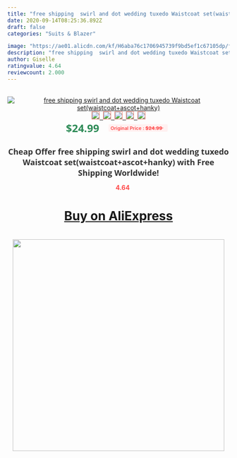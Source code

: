 ```yaml
---
title: "free shipping  swirl and dot wedding tuxedo Waistcoat set(waistcoat+ascot+hanky)"
date: 2020-09-14T08:25:36.892Z
draft: false
categories: "Suits & Blazer"

image: "https://ae01.alicdn.com/kf/H6aba76c1706945739f9bd5ef1c67105dp/free-shipping-swirl-and-dot-wedding-tuxedo-Waistcoat-set-waistcoat-ascot-hanky-.jpg"
description: "free shipping  swirl and dot wedding tuxedo Waistcoat set(waistcoat+ascot+hanky)"
author: Giselle
ratingvalue: 4.64
reviewcount: 2.000
---
```

<br>
<div style="text-align: center;">
<a href="https://s.click.aliexpress.com/e/_AXQUc9" target="_blank" rel="nofollow noopener noreferrer"><img alt="free shipping  swirl and dot wedding tuxedo Waistcoat set(waistcoat+ascot+hanky)" class="magnifier-image" src="https://ae01.alicdn.com/kf/H6aba76c1706945739f9bd5ef1c67105dp/free-shipping-swirl-and-dot-wedding-tuxedo-Waistcoat-set-waistcoat-ascot-hanky-.jpg_640x640.jpg">
<br>
<img style="border:1px solid salmon" src="https://ae01.alicdn.com/kf/H6aba76c1706945739f9bd5ef1c67105dp/free-shipping-swirl-and-dot-wedding-tuxedo-Waistcoat-set-waistcoat-ascot-hanky-.jpg_120x120.jpg">&nbsp;&nbsp;<img style="border:1px solid salmon" src="_120x120.jpg">&nbsp;&nbsp;<img style="border:1px solid salmon" src="_120x120.jpg">&nbsp;&nbsp;<img style="border:1px solid salmon" src="_120x120.jpg">&nbsp;&nbsp;<img style="border:1px solid salmon" src="_120x120.jpg"></a></div><br0>
<div style="text-align: center;"><span style="background-color: white; border: 0px; box-sizing: border-box; color: seagreen; display: inline-block; font-family: &quot;open sans&quot; , &quot;arial&quot; , &quot;helvetica&quot; , sans-serif , &quot;heiti&quot;; font-size: 24px; font-stretch: inherit; font-weight: 700; line-height: inherit; margin: 0px 10px 0px 0px; padding: 0px; vertical-align: middle;">$24.99 </span>
<span style="background: rgb(255 , 241 , 241); border-radius: 3px; border: 0px; box-sizing: border-box; color: #ff4747; display: inline-block; font-family: inherit; font-size: 12px; font-stretch: inherit; font-style: inherit; font-variant: inherit; font-weight: 600; line-height: inherit; margin: 0px; padding: 2px 5px; transform: scale(0.9); vertical-align: middle;">Original Price : <b style="text-decoration: line-through;">$24.99 </b> &nbsp;&nbsp;</span></div>
<h1 style="color: #333333; display: inline-block; font-family: &quot;open sans&quot; , &quot;arial&quot; , &quot;helvetica&quot; , sans-serif , &quot;heiti&quot;; font-size: 18px; font-stretch: inherit; font-weight: 700; text-align: center;">Cheap Offer free shipping  swirl and dot wedding tuxedo Waistcoat set(waistcoat+ascot+hanky) with Free Shipping Worldwide!</h1>
<div style="color: #ff4747; text-align: center;">
<img src="https://4.bp.blogspot.com/-M0ZcTcb-5uY/XleCXlxnR4I/AAAAAAAAAEc/OrjgMkXV1oMQFaCRZj5HQwOCBcu3w1FegCPcBGAYYCw/s1600/star.png" style="height: 15px;">&nbsp;<b>4.64</b></div>
<div class="button_cont" align="center"><a class="buynow_a" href="https://s.click.aliexpress.com/e/_AXQUc9" target="_blank" rel="nofollow noopener noreferrer"><H1>Buy on AliExpress</H1></a></div><br>
<div class="separator" style="clear: both; text-align: center;">
<img src="https://lh3.googleusercontent.com/-pTy5HemUv9M/XlePHvY0dAI/AAAAAAAAAE4/0nX5iRUoIWY8eMW9Dpxeirr157OZliDIgCLcBGAsYHQ/s1600/badge.gif" width="480">
</div>
